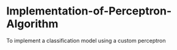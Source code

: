 # Implementation-of-Perceptron-Algorithm
To implement a classification model using a custom perceptron
